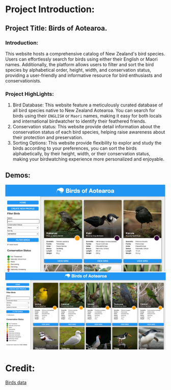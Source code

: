 # Project Introduction: 

## Project Title: Birds of Aotearoa. 

### Introduction:
This website hosts a comprehensive catalog of New Zealand's bird species. Users can effortlessly search for birds using either their English or Maori names. Additionally, the platform allows users to filter and sort the bird species by alphabetical order, height, width, and conservation status, providing a user-friendly and informative resource for bird enthusiasts and conservationists.

### Project HighLights: 

1. Bird Database: This website feature a meticulously curated database of all bird species native to New Zealand Aotearoa. You can search for birds using their `ENGLISH` or `Maori` names, making it easy for both locals and international birdwatcher to identify their feathered friends. 
2. Conservation status: This website provide detail information about the conservation status of each bird species, helping raise awareness about their protection and preservation. 
3. Sorting Options: This website provide flexibility to explor and study the birds according to your preferences, you can sort the birds alphabetically, by their height, width, or their conservation status, making your birdwatching experience more personalized and enjoyable.

## Demos: 

![demo1](demo1.png)
![demo2](demo2.png)



# Credit: 
[Birds data](https://www.doc.govt.nz/nature/conservation-status/)
